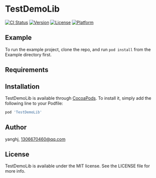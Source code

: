 # TestDemoLib

[![CI Status](https://img.shields.io/travis/yanghj/TestDemoLib.svg?style=flat)](https://travis-ci.org/yanghj/TestDemoLib)
[![Version](https://img.shields.io/cocoapods/v/TestDemoLib.svg?style=flat)](https://cocoapods.org/pods/TestDemoLib)
[![License](https://img.shields.io/cocoapods/l/TestDemoLib.svg?style=flat)](https://cocoapods.org/pods/TestDemoLib)
[![Platform](https://img.shields.io/cocoapods/p/TestDemoLib.svg?style=flat)](https://cocoapods.org/pods/TestDemoLib)

## Example

To run the example project, clone the repo, and run `pod install` from the Example directory first.

## Requirements

## Installation

TestDemoLib is available through [CocoaPods](https://cocoapods.org). To install
it, simply add the following line to your Podfile:

```ruby
pod 'TestDemoLib'
```

## Author

yanghj, 1306670460@qq.com

## License

TestDemoLib is available under the MIT license. See the LICENSE file for more info.
